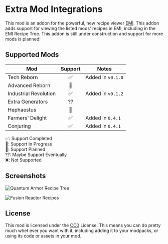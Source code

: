 # Extra Mod Integrations

This mod is an addon for the powerful, new recipe viewer [EMI]. This addon adds support for viewing the listed mods' recipes in EMI, including in the EMI Recipe Tree. This addon is still under construction and support for more mods is planned!

[EMI]: https://modrinth.com/mod/emi

## Supported Mods

| Mod                      | Support | Notes                     |
|--------------------------|:-------:|---------------------------|
| Tech Reborn              |    ✅   | Added in `v0.1.0`         |
| Advanced Reborn          |    🔲   |                           |
| Industrial Revolution    |    ✅   | Added in `v0.1.2`         |
| Extra Generators         |    ⁇   |                           |
| Hephaestus               |    🚧   |                           |
| Farmers' Delight         |    ✅   | Added in `0.4.1`          |
| Conjuring                |    ✅   | Added in `0.4.1`          |

✅: Support Completed<br>
🚧: Support In Progress<br>
🔲: Support Planned<br>
⁇: Maybe Support Eventually<br>
❌: Not Supported<br>

[AE2 EMI Crafting]: https://modrinth.com/mod/ae2-emi-crafting

## Screenshots

![Quantum Armor Recipe Tree](https://cdn-raw.modrinth.com/data/bpRHnWUb/images/274b2566e63966a9cd6554b98352fab1874a00cd.png)

![Fusion Reactor Recipes](https://cdn.modrinth.com/data/bpRHnWUb/images/4909b816de6dbd612a821e0a54e0460914cb6fb4.png)

## License

This mod is licensed under the [CC0] License. This means you can do pretty much whet ever you want with it, including
adding it to your modpacks, or using its code or assets in your mod.

[CC0]: https://creativecommons.org/publicdomain/zero/1.0/
